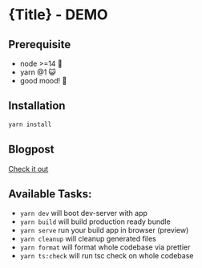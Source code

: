 # {Title} - DEMO

## Prerequisite

- node >=14 📠
- yarn @1 😺
- good mood! 👀

## Installation

```sh
yarn install
```

## Blogpost

[Check it out](./blogpost.md)

## Available Tasks:

- `yarn dev` will boot dev-server with app
- `yarn build` will build production ready bundle
- `yarn serve` run your build app in browser (preview)
- `yarn cleanup` will cleanup generated files
- `yarn format` will format whole codebase via prettier
- `yarn ts:check` will run tsc check on whole codebase
